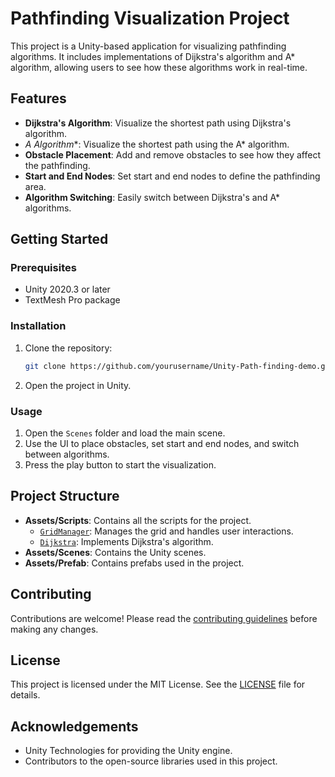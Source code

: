 # Pathfinding Visualization Project

This project is a Unity-based application for visualizing pathfinding algorithms. It includes implementations of Dijkstra's algorithm and A* algorithm, allowing users to see how these algorithms work in real-time.

## Features

- **Dijkstra's Algorithm**: Visualize the shortest path using Dijkstra's algorithm.
- **A* Algorithm**: Visualize the shortest path using the A* algorithm.
- **Obstacle Placement**: Add and remove obstacles to see how they affect the pathfinding.
- **Start and End Nodes**: Set start and end nodes to define the pathfinding area.
- **Algorithm Switching**: Easily switch between Dijkstra's and A* algorithms.

## Getting Started

### Prerequisites

- Unity 2020.3 or later
- TextMesh Pro package

### Installation

1. Clone the repository:
    ```sh
    git clone https://github.com/yourusername/Unity-Path-finding-demo.git
    ```
2. Open the project in Unity.

### Usage

1. Open the `Scenes` folder and load the main scene.
2. Use the UI to place obstacles, set start and end nodes, and switch between algorithms.
3. Press the play button to start the visualization.

## Project Structure

- **Assets/Scripts**: Contains all the scripts for the project.
  - [`GridManager`](Assets/Scripts/GridManager.cs): Manages the grid and handles user interactions.
  - [`Dijkstra`](Assets/Scripts/Dijkstra.cs): Implements Dijkstra's algorithm.
- **Assets/Scenes**: Contains the Unity scenes.
- **Assets/Prefab**: Contains prefabs used in the project.

## Contributing

Contributions are welcome! Please read the [contributing guidelines](Library/PackageCache/com.unity.2d.tilemap.extras@3.1.2/CONTRIBUTING.md) before making any changes.

## License

This project is licensed under the MIT License. See the [LICENSE](LICENSE) file for details.

## Acknowledgements

- Unity Technologies for providing the Unity engine.
- Contributors to the open-source libraries used in this project.
